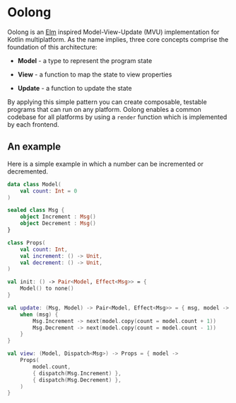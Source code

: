 # Oolong

Oolong is an [Elm](https://guide.elm-lang.org/architecture) inspired Model-View-Update (MVU) implementation for Kotlin multiplatform. As the name implies, three core concepts comprise the foundation of this architecture: 

* **Model** - a type to represent the program state

* **View** - a function to map the state to view properties

* **Update** - a function to update the state

By applying this simple pattern you can create composable, testable programs that can run on any platform. Oolong enables a common codebase for all platforms by using a `render` function which is implemented by each frontend.

## An example

Here is a simple example in which a number can be incremented or decremented.

```kotlin 
data class Model(
    val count: Int = 0
)

sealed class Msg {
    object Increment : Msg()
    object Decrement : Msg()
}

class Props(
    val count: Int,
    val increment: () -> Unit,
    val decrement: () -> Unit,
)

val init: () -> Pair<Model, Effect<Msg>> = { 
    Model() to none()
}

val update: (Msg, Model) -> Pair<Model, Effect<Msg>> = { msg, model ->
    when (msg) {
        Msg.Increment -> next(model.copy(count = model.count + 1))
        Msg.Decrement -> next(model.copy(count = model.count - 1))
    }
}

val view: (Model, Dispatch<Msg>) -> Props = { model ->
    Props(
        model.count,
        { dispatch(Msg.Increment) },
        { dispatch(Msg.Decrement) },
    )
}
```

<!--
## See it in action

Initialize an Oolong runtime by supplying your `init`, `update`, and `view` functions as well as a `render` function from the host platform. Press the play button below to run the example.

```{.kotlin .playground}
import kotlinx.coroutines.CoroutineScope
import kotlinx.coroutines.runBlocking
import oolong.Dispatch
import oolong.Dispose
import oolong.Effect
import oolong.Oolong
import oolong.effect.none
import oolong.next.next

fun <Model : Any, Msg : Any, Props : Any> CoroutineScope.runtime(
    init: () -> Pair<Model, Effect<Msg>>,
    update: (Msg, Model) -> Pair<Model, Effect<Msg>>,
    view: (Model, Dispatch<Msg>) -> Props,
    render: (Props) -> Any?,
): Dispose = Oolong.runtime(
    init, 
    update, 
    view, 
    render, 
    coroutineContext,
    coroutineContext, 
    coroutineContext
)

data class Model(
    val count: Int = 0,
)

sealed class Msg {
    object Increment : Msg()
    object Decrement : Msg()
}

class Props(
    val count: Int,
    val increment: () -> Unit,
    val decrement: () -> Unit,
)

val init: () -> Pair<Model, Effect<Msg>> = { 
    next(Model())
}

val update: (Msg, Model) -> Pair<Model, Effect<Msg>> = { msg, model ->
    when (msg) {
        Msg.Increment -> next(model.copy(count = model.count + 1))
        Msg.Decrement -> next(model.copy(count = model.count - 1))
    }
}

val view: (Model, Dispatch<Msg>) -> Props = { model ->
    Props(
        model.count,
        { dispatch(Msg.Increment) },
        { dispatch(Msg.Decrement) },
    )
}

fun main() {
    runBlocking {
//sampleStart
        val render: (Props) -> Any? = { props ->
            // Print the current count
            println("count: ${props.count}")

            // Dispatch Msg.Increment if less than 3
            if (props.count < 3) {
                props.increment()
            }
        }

        runtime(init, update, view, render)
//sampleEnd
    }
}
```
-->
